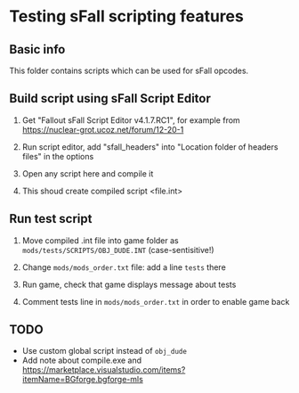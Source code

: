 # Testing sFall scripting features

## Basic info

This folder contains scripts which can be used for sFall opcodes.

## Build script using sFall Script Editor

1. Get "Fallout sFall Script Editor v4.1.7.RC1", for example from https://nuclear-grot.ucoz.net/forum/12-20-1

2. Run script editor, add "sfall_headers" into "Location folder of headers files" in the options

3. Open any script here and compile it

4. This shoud create compiled script <file.int>


## Run test script

1. Move compiled .int file into game folder as `mods/tests/SCRIPTS/OBJ_DUDE.INT` (case-sentisitive!)

2. Change `mods/mods_order.txt` file: add a line `tests` there

3. Run game, check that game displays message about tests

4. Comment tests line in `mods/mods_order.txt` in order to enable game back



## TODO

- Use custom global script instead of `obj_dude`
- Add note about compile.exe and https://marketplace.visualstudio.com/items?itemName=BGforge.bgforge-mls
